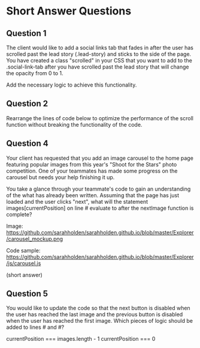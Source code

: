 # Short Answer Questions

## Question 1
The client would like to add a social links tab that fades in after the user has scrolled past the lead story (.lead-story) and sticks to the side of the page. You have created a class "scrolled" in your CSS that you want to add to the .social-link-tab after you have scrolled past the lead story that will change the opacity from 0 to 1.

Add the necessary logic to achieve this functionality.



## Question 2
Rearrange the lines of code below to optimize the performance of the scroll function without breaking the functionality of the code.



## Question 4
Your client has requested that you add an image carousel to the home page featuring popular images from this year's "Shoot for the Stars" photo competition. One of your teammates has made some progress on the carousel but needs your help finishing it up.

You take a glance through your teammate's code to gain an understanding of the what has already been written. Assuming that the page has just loaded and the user clicks "next", what will the statement images[currentPosition] on line # evaluate to after the nextImage function is complete?

Image: https://github.com/sarahholden/sarahholden.github.io/blob/master/Explorer/carousel_mockup.png

Code sample: https://github.com/sarahholden/sarahholden.github.io/blob/master/Explorer/js/carousel.js



(short answer)


## Question 5
You would like to update the code so that the next button is disabled when the user has reached the last image and the previous button is disabled when the user has reached the first image. Which pieces of logic should be added to lines # and #?

currentPosition === images.length - 1
currentPosition === 0

